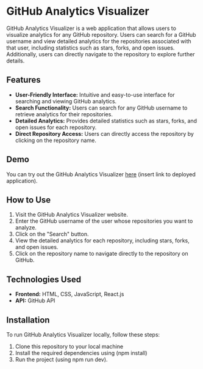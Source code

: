 # GitHub Analytics Visualizer

GitHub Analytics Visualizer is a web application that allows users to visualize analytics for any GitHub repository. Users can search for a GitHub username and view detailed analytics for the repositories associated with that user, including statistics such as stars, forks, and open issues. Additionally, users can directly navigate to the repository to explore further details.

## Features

- **User-Friendly Interface:** Intuitive and easy-to-use interface for searching and viewing GitHub analytics.
- **Search Functionality:** Users can search for any GitHub username to retrieve analytics for their repositories.
- **Detailed Analytics:** Provides detailed statistics such as stars, forks, and open issues for each repository.
- **Direct Repository Access:** Users can directly access the repository by clicking on the repository name.

## Demo

You can try out the GitHub Analytics Visualizer [here](#) (insert link to deployed application).

## How to Use

1. Visit the GitHub Analytics Visualizer website.
2. Enter the GitHub username of the user whose repositories you want to analyze.
3. Click on the "Search" button.
4. View the detailed analytics for each repository, including stars, forks, and open issues.
5. Click on the repository name to navigate directly to the repository on GitHub.

## Technologies Used

- **Frontend:** HTML, CSS, JavaScript, React.js
- **API:** GitHub API

## Installation

To run GitHub Analytics Visualizer locally, follow these steps:

1. Clone this repository to your local machine
2. Install the required dependencies using (npm install)
3. Run the project (using npm run dev).

